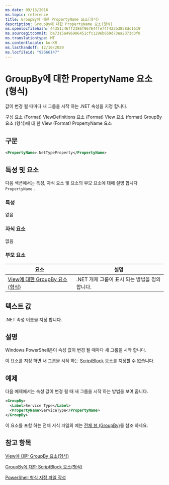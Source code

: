 ```yaml
---
ms.date: 09/13/2016
ms.topic: reference
title: GroupBy에 대한 PropertyName 요소(형식)
description: GroupBy에 대한 PropertyName 요소(형식)
ms.openlocfilehash: 44351c46ff2386f967644fef4f423b3858dc1619
ms.sourcegitcommit: ba7315a496986451cfc1296b659d73ea2373d3f0
ms.translationtype: MT
ms.contentlocale: ko-KR
ms.lasthandoff: 12/10/2020
ms.locfileid: "92666147"
---
```

# <a name="propertyname-element-for-groupby-format"></a>GroupBy에 대한 PropertyName 요소(형식)

값이 변경 될 때마다 새 그룹을 시작 하는 .NET 속성을 지정 합니다.

구성 요소 (Format) ViewDefinitions 요소 (Format) View 요소 (format) GroupBy 요소 (형식)에 대 한 View (Format) PropertyName 요소

## <a name="syntax"></a>구문

```xml
<PropertyName>.NetTypeProperty</PropertyName>
```

## <a name="attributes-and-elements"></a>특성 및 요소

다음 섹션에서는 특성, 자식 요소 및 요소의 부모 요소에 대해 설명 합니다 `PropertyName` .

### <a name="attributes"></a>특성

없음

### <a name="child-elements"></a>자식 요소

없음

### <a name="parent-elements"></a>부모 요소

|요소|설명|
|-------------|-----------------|
|[View에 대한 GroupBy 요소(형식)](./groupby-element-for-view-format.md)|.NET 개체 그룹이 표시 되는 방법을 정의 합니다.|

## <a name="text-value"></a>텍스트 값

.NET 속성 이름을 지정 합니다.

## <a name="remarks"></a>설명

Windows PowerShell은이 속성 값이 변경 될 때마다 새 그룹을 시작 합니다.

이 요소를 지정 하면 새 그룹을 시작 하는 [ScriptBlock](./scriptblock-element-for-groupby-format.md) 요소를 지정할 수 없습니다.

## <a name="example"></a>예제

다음 예제에서는 속성 값이 변경 될 때 새 그룹을 시작 하는 방법을 보여 줍니다.

```xml
<GroupBy>
  <Label>Service Type</Label>
  <PropertyName>ServiceType</PropertyName>
</GroupBy>

```

이 요소를 포함 하는 전체 서식 파일의 예는 [전체 뷰 (GroupBy)](./wide-view-groupby.md)를 참조 하세요.

## <a name="see-also"></a>참고 항목

[View에 대한 GroupBy 요소(형식)](./groupby-element-for-view-format.md)

[GroupBy에 대한 ScriptBlock 요소(형식)](./scriptblock-element-for-groupby-format.md)

[PowerShell 형식 지정 파일 작성](./writing-a-powershell-formatting-file.md)
